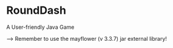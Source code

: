 # RoundDash
 A User-friendly Java Game

--> Remember to use the mayflower (v 3.3.7) jar external library!
